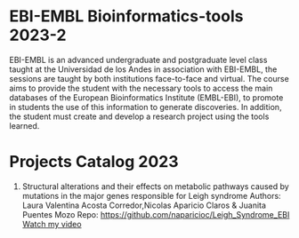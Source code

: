 # EBI-EMBL Bioinformatics-tools 2023-2 

EBI-EMBL is an advanced undergraduate and postgraduate level class taught at the Universidad de los Andes in association with EBI-EMBL, the sessions are taught by both institutions face-to-face and virtual. The course aims to provide the student with the necessary tools to access the main databases of the European Bioinformatics Institute (EMBL-EBI), to promote in students the use of this information to generate discoveries. In addition, the student must create and develop a research project using the tools learned.

# Projects Catalog 2023

1) Structural alterations and their effects on metabolic pathways caused by mutations in the major genes responsible for Leigh syndrome
Authors: Laura Valentina Acosta Corredor,Nicolas Aparicio Claros & Juanita Puentes Mozo
Repo: https://github.com/naparicioc/Leigh_Syndrome_EBI 
[Watch my video](https://www.youtube.com/watch?v=wjJBgLr3Fzo)


